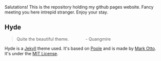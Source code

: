 Salutations! This is the repository holding my github pages website. Fancy meeting you here intrepid stranger. Enjoy your stay.

## Hyde

> Quite the beautiful theme.
>&nbsp;&nbsp;&nbsp;&nbsp;&nbsp;&nbsp;&nbsp;&nbsp;&nbsp;&nbsp;&nbsp;&nbsp;&nbsp;- Quangmire

Hyde is a [Jekyll](http://jekyllrb.com) theme used. It's based on [Poole](http://getpoole.com) and is made by [Mark Otto](https://github.com/mdo). It's under the [MIT License](LICENSE.md).
